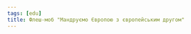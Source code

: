 ```yaml
---
tags: [edu]
title: Флеш-моб "Мандруємо Європою з європейським другом"
---
```


<youtube id="eSP_41JH1Lo"></youtube>
